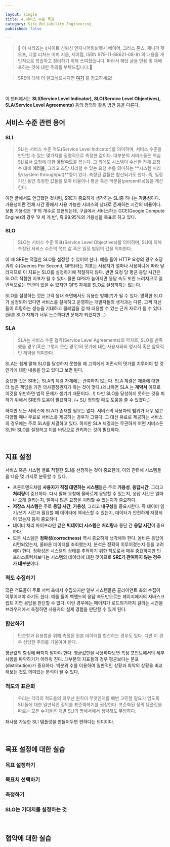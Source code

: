 ```yaml
---

layout: single
title: 4.서비스 수준 목표
category: Site Reliability Engineering
published: false

---
```



>📌 이 시리즈는 ⟪사이트 신뢰성 엔지니어링⟫(벳시 베이어, 크리스 존스, 제니퍼 펫오프, 니얼 리처드 머피 지음, 제이펍, ISBN 979-11-88621-08-8) 의 내용을 개인적으로 학습하고 정리하기 위해 쓰여졌습니다. 따라서 해당 글을 인용 및 재배포하는 것에 대한 주의를 부탁드립니다.🚨

>SRE에 대해 더 알고싶으시다면 [여기](https://sre.google/) 를 참고하세요!

<br/>

이 챕터에서는 **SLI(Service Level Indicator), SLO(Service Level Objectives), SLA(Service Level Agreements)** 등의 정의와 활용 방안 등을 다룬다.

## 서비스 수준 관련 용어

### SLI
> SLI는 서비스 수준 척도(Service Level Indicator)를 의미하며, 서비스 수준을 판단할 수 있는 몇가지를 정량적으로 측정한 값이다. 대부분의 서비스들은 핵심 SLI로서 요청에 대한 **응답속도**를 꼽는다. 그 외에도 시스템이 수신한 전체 요청 수 대비 **에러율**, 그리고 초당 처리할 수 있는 요청 수를 의미하는 **시스템 처리량(system throughput)**등이 있다. 측정된 값들은 합산되기도 한다. 즉, 일정 기간 동안 측정한 값들을 모아 비율이나 평균 혹은 백분율(percentile)등을 계산한다.

이전 글에서도 언급했던 것처럼, SRE가 중요하게 생각하는 SLI중 하나는 **가용성**이다. 가용성이란 전체 시간 중에서 사용 가능한 서비스의 상태로 존재하는 시간의 비율이다. 보통 가용성은 '9'의 개수로 표현되는데, 구글에서 서비스하는 GCE(Google Compute Engine)의 경우 '9 세 개 반', 즉 99.95%의 가용성을 목표로 하고 있다.


### SLO
> SLO는 서비스 수준 목표(Service Level Objectives)를 의미하며, SLI에 의해 측정된 서비스 수준의 목표 값 혹은 일정 범위의 값을 의미한다.

이 때 SRE는 적절한 SLO를 설정할 수 있어야 한다. 예를 들어 HTTP 요청의 경우 초당 쿼리 수(Queries Per Second, QPS)라는 지표는 사용자가 얼마나 사용하냐에 따라 달라지므로 이 지표는 SLO를 설정하기에 적절하지 않다. 반면 요청 당 평균 응답 시간은 SLO로 적합한 지표가 될 수 있다. 물론 QPS가 높아지면 응답 속도 또한 느려지므로 일반적으로는 연관이 있을 수 있지만 QPS 자체를 SLO로 설정하지는 않는다.

SLO를 설정하는 것은 고객 응대 측면에서도 유용한 방패(?)가 될 수 있다. 명확한 SLO가 설정되어 있다면 서비스를 설계하고 운영하는 개발자들의 생각과는 다른, 고객 자신들이 희망하는 성능을 기대하고 클레임을 걸 때 대응할 수 있는 근거 자료가 될 수 있다. (물론 SLO 자체가 너무 느슨하다면 문제가 되겠지만...)


### SLA
> SLA는 서비스 수준 협약(Service Level Agreements)의 약자로, SLO를 만족했을 경우(혹은 그렇지 못한 경우)의 댓가에 대한 사용자와의 명시적 혹은 암묵적인 계약을 의미한다.

SLA는 쉽게 말해 SLO를 달성하지 못했을 때 고객에게 어떤식의 댓가를 치루어야 할 것인가에 대한 내용을 담고 있다고 보면 된다.

중요한 것은 SRE는 SLA의 체결 자체에는 관여하지 않는다. SLA 체결은 제품에 대한 더 높은 책임을 가진 의사결정권자가 하는 것이 맞다.(왜냐하면 SLA 는 **계약서** 이므로 이것을 위반하면 법적 문제가 생기기 때문이다...!) 다만 SLO를 달성하지 못하는 것을 피하기 위해서 SRE의 도움이 필요하다. (+ SLI 정의할 때도 도움을 줄 수 있겠다.)

하지만 모든 서비스에 SLA가 존재할 필요는 없다. 서비스의 사용자의 범위가 너무 넓고 다양할 때나 무료로 서비스를 제공하는 경우가 그렇다. 그 대신 유료로 제공하는 서비스의 경우에는 주로 SLA를 체결하고 있다. 하지만 SLA 체결과는 무관하게 어떤 서비스든 SLI와 SLO를 설정하고 이를 바탕으로 관리하는 것이 필요하다.

<br/>

## 지표 설정
서비스 혹은 시스템 별로 적절한 SLI를 선정하는 것이 중요한데, 이와 관련해 시스템들을 다음 몇 가지로 분류할 수 있다.
- 프론트엔드처럼 **사용자가 직접 대면하는 시스템**들은 주로 **가용성**, **응답시간**, 그리고 **처리량**이 중요하다. 다시 말해 요청에 올바르게 응답할 수 있는지, 응답 시간은 얼마나 오래 걸리는지, 얼마나 많은 요청을 처리할 수 있는지가 중요하다.
- **저장소 시스템**은 주로 **응답 시간**, **가용성**, 그리고 **내구성**을 중요시한다. 즉 데이터 읽기/쓰기 시간과 필요할 때 데이터에 액세스할 수 있는지, 데이터가 안전하게 저장되어 있는지 등이 중요하다.
- 데이터 처리 파이프라인 같은 **빅데이터 시스템**은 **처리량**과 종단 간 **응답 시간**이 중요하다.
- 모든 시스템은 **정확성(correctness)** 역시 중요하게 생각해야 한다. 올바른 응답이 리턴되었는지, 올바른 데이터를 조회했는지, 분석은 정확히 이루어졌는지 등을 고려해야 한다. 정확성은 시스템의 상태를 추적하기 위한 척도로서 매우 중요하지만 인프라스트럭처보다는 시스템의 데이터에 대한 것이므로 **SRE가 관여하지 않는 경우가 대부분**이다.

### 척도 수집하기
많은 척도들이 주로 서버 측에서 수집되지만 일부 시스템들은 클라이언트 측의 수집이 이루어져야 하기도 한다. 예를 들어 백엔드의 응답 속도만으로는 페이지에서의 자바스크립트 지연 응답을 판단할 수 없다. 이런 경우에는 페이지가 로드되기까지 걸리는 시간을 브라우저에서 측정하면 사용자의 실제 경험을 판단할 수 있게 된다.

### 합산하기
> 단순함과 유용함을 위해 측정된 원본 데이터를 합산하는 경우도 있다. 다만 이 경우 상당한 주의를 기울여야 한다.

평균값의 함정에 빠지지 말아야 한다. 평균값만을 사용하다보면 특정 포인트에서의 세부 사항을 파악하기가 어려워 진다. 대부분의 지표들의 경우 평균보다는 분포(distribution)가 중요하다. 백분위 수를 이용하여 일반적인 상황과 최악의 상황을 비교해보는 것도 의미있는 분석이 될 수 있다. 

### 척도의 표준화
> 우리는 각각의 척도들의 최우선 원칙이 무엇인지를 매번 고민할 필요가 없도록 SLI들에 대한 일반적인 정의를 표준화하기를 권장한다. 표준화된 정의 템플릿을 따르는 모든 수치들은 개별 SLI의 명세서에서 생략해도 무방하다.

재사용 가능한 SLI 템플릿을 만들어두면 편하다는 의미이다.

<br/>


## 목표 설정에 대한 실습

### 목표 설정하기
### 목표치 선택하기
### 측정하기
### SLO는 기대치를 설정하는 것

<br/>

## 협약에 대한 실습
